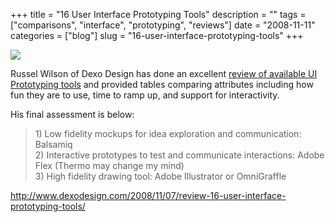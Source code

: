 +++
title = "16 User Interface Prototyping Tools"
description = ""
tags = ["comparisons", "interface", "prototyping", "reviews"]
date = "2008-11-11"
categories = ["blog"]
slug = "16-user-interface-prototyping-tools"
+++



  <div class="notebook-screenshot"><a href="http://www.dexodesign.com/2008/11/07/review-16-user-interface-prototyping-tools/"><img src="//media.konigi.com/notebook/dexo-prototyping-review.jpg" class="notebook-image" /></a></div><p>Russel Wilson of Dexo Design has done an excellent <a href="http://www.dexodesign.com/2008/11/07/review-16-user-interface-prototyping-tools/">review of available UI Prototyping tools</a> and provided tables comparing attributes including how fun they are to use, time to ramp up, and support for interactivity. </p>
<p>His final assessment is below:</p>
<blockquote><p>1) Low fidelity mockups for idea exploration and communication:  Balsamiq<br />
2) Interactive prototypes to test and communicate interactions: Adobe Flex (Thermo may change my mind)<br />
3) High fidelity drawing tool: Adobe Illustrator or OmniGraffle</p></blockquote>
    
  <a href="http://www.dexodesign.com/2008/11/07/review-16-user-interface-prototyping-tools/">http://www.dexodesign.com/2008/11/07/review-16-user-interface-prototyping-tools/</a>
